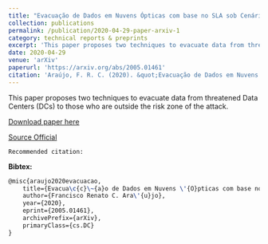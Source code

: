 ```yaml
---
title: "Evacuação de Dados em Nuvens Ópticas com base no SLA sob Cenário de Desastre"
collection: publications
permalink: /publication/2020-04-29-paper-arxiv-1
category: technical reports & preprints
excerpt: 'This paper proposes two techniques to evacuate data from threatened Data Centers (DCs) to those who are outside the risk zone of the attack.'
date: 2020-04-29
venue: 'arXiv'
paperurl: 'https://arxiv.org/abs/2005.01461'
citation: 'Araújo, F. R. C. (2020). &quot;Evacuação de Dados em Nuvens Ópticas com base no SLA sob Cenário de Desastre.&quot; <i>In arXiv</i>.'
---
```

This paper proposes two techniques to evacuate data from threatened Data Centers (DCs) to those who are outside the risk zone of the attack.

[Download paper here](https://renato2012.github.io/files/2020-arxiv-v1-1.pdf)

[Source Official](https://arxiv.org/abs/2005.01461)

`Recommended citation:`

**Bibtex:**

```tex
@misc{araujo2020evacuacao,
    title={Evacua\c{c}\~{a}o de Dados em Nuvens \'{O}pticas com base no SLA sob Cen\'{a}rio de Desastre},
    author={Francisco Renato C. Ara\'{u}jo},
    year={2020},
    eprint={2005.01461},
    archivePrefix={arXiv},
    primaryClass={cs.DC}
}
```
